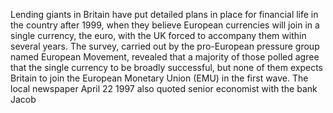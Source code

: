 Lending giants in Britain have put detailed plans in place for financial life in the country after 1999, when they believe European currencies will join in a single currency, the euro, with the UK forced to accompany them within several years.
The survey, carried out by the pro-European pressure group named European Movement, revealed that a majority of those polled agree that the single currency to be broadly successful, but none of them expects Britain to join the European Monetary Union (EMU) in the first wave.
The local newspaper April 22 1997 also quoted senior economist with the bank Jacob
